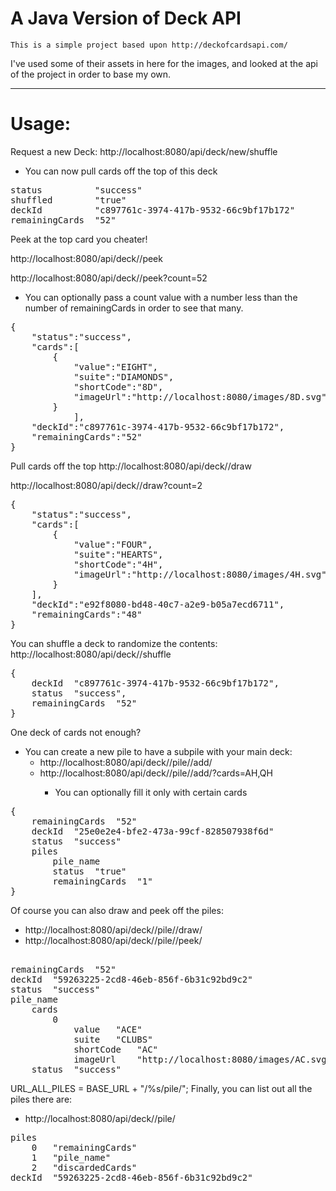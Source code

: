 # A Java Version of Deck API

    This is a simple project based upon http://deckofcardsapi.com/

I've used some of their assets in here for the images, and looked at the api of the project in order to base my own.

---
# Usage:

Request a new Deck:
http://localhost:8080/api/deck/new/shuffle

* You can now pull cards off the top of this deck

<pre>
status	        "success"
shuffled	    "true"
deckId	        "c897761c-3974-417b-9532-66c9bf17b172"
remainingCards	"52"
</pre>

Peek at the top card you cheater!

http://localhost:8080/api/deck/<deckId>/peek

http://localhost:8080/api/deck/<deckId>/peek?count=52

* You can optionally pass a count value with a number less than the number of remainingCards in order to see that many.

<pre>
{
    "status":"success",
    "cards":[
        {
            "value":"EIGHT",
            "suite":"DIAMONDS",
            "shortCode":"8D",
            "imageUrl":"http://localhost:8080/images/8D.svg"
        }
            ],
    "deckId":"c897761c-3974-417b-9532-66c9bf17b172",
    "remainingCards":"52"
}
</pre>
Pull cards off the top
http://localhost:8080/api/deck/<deckId>/draw

http://localhost:8080/api/deck/<deckId>/draw?count=2

<pre>
{
    "status":"success",
    "cards":[
        {
            "value":"FOUR",
            "suite":"HEARTS",
            "shortCode":"4H",
            "imageUrl":"http://localhost:8080/images/4H.svg"
        }
    ],
    "deckId":"e92f8080-bd48-40c7-a2e9-b05a7ecd6711",
    "remainingCards":"48"
}
</pre>

You can shuffle a deck to randomize the contents: http://localhost:8080/api/deck/<deckId>/shuffle
<pre>
{
    deckId	"c897761c-3974-417b-9532-66c9bf17b172",
    status	"success",
    remainingCards	"52"
}
</pre>

One deck of cards not enough?

* You can create a new pile to have a subpile with your main deck:
    * http://localhost:8080/api/deck/<deckId>/pile/<pileName>/add/
    * http://localhost:8080/api/deck/<deckId>/pile/<pileName>/add/?cards=AH,QH
        * You can optionally fill it only with certain cards

<pre>
{
    remainingCards	"52"
    deckId	"25e0e2e4-bfe2-473a-99cf-828507938f6d"
    status	"success"
    piles
        pile_name
        status	"true"
        remainingCards	"1"
}
</pre>

Of course you can also draw and peek off the piles:

* http://localhost:8080/api/deck/<deckId>/pile/<pileName>/draw/
* http://localhost:8080/api/deck/<deckId>/pile/<pileName>/peek/

<pre>
	
remainingCards	"52"
deckId	"59263225-2cd8-46eb-856f-6b31c92bd9c2"
status	"success"
pile_name	
    cards	
        0	
            value	"ACE"
            suite	"CLUBS"
            shortCode	"AC"
            imageUrl	"http://localhost:8080/images/AC.svg"
    status	"success"
</pre>
URL_ALL_PILES = BASE_URL + "/%s/pile/"; Finally, you can list out all the piles there are:

* http://localhost:8080/api/deck/<deckId>/pile/

<pre>
piles	
    0	"remainingCards"
    1	"pile_name"
    2	"discardedCards"
deckId	"59263225-2cd8-46eb-856f-6b31c92bd9c2"
</pre>